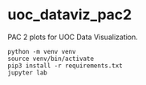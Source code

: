 # uoc_dataviz_pac2
PAC 2 plots for UOC Data Visualization.

```
python -m venv venv
source venv/bin/activate
pip3 install -r requirements.txt
jupyter lab
```
